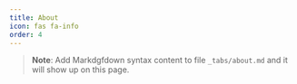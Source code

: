 ```yaml
---
title: About
icon: fas fa-info
order: 4
---
```



> **Note**: Add Markdgfdown syntax content to file `_tabs/about.md` and it will show up on this page.
